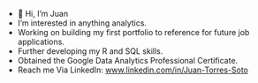 - 👋 Hi, I’m Juan
-  I’m interested in anything analytics. 
-  Working on building my first portfolio to reference for future job applications. 
-  Further developing my R and SQL skills. 
-  Obtained the Google Data Analytics Professional Certificate. 
-  Reach me  Via LinkedIn: www.linkedin.com/in/Juan-Torres-Soto

<!---
JuanTorresSoto/JuanTorresSoto is a ✨ special ✨ repository because its `README.md` (this file) appears on your GitHub profile.
You can click the Preview link to take a look at your changes.
--->
